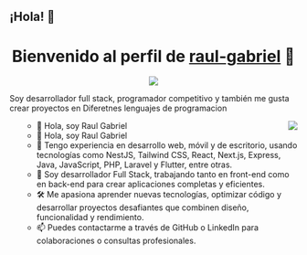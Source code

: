 ## ¡Hola! 👋
<p align="center">
  <h1 align="center">Bienvenido al perfil de <a href="https://github.com/raul-gabriel/">raul-gabriel</a> 👋</h1>
</p>
<p align="center">
  <a align="center" href="https://github.com/DenverCoder1/readme-typing-svg"><img src="https://readme-typing-svg.herokuapp.com?&font=IBM+Plex+Sans&color=F72EE2&size=25&lines=¡Bienvenido+a+mi+perfil+de+GitHub!;Soy+desarrollador+Front+end;Soy+programador+competitivo;También+desarrollo+proyectos+en+Flask" /></a>
</p>
<p>Soy desarrollador full stack, programador competitivo y también me gusta crear proyectos en Diferetnes lenguajes de programacion</p>
<img align="right" src="https://media.giphy.com/media/M9gbBd9nbDrOTu1Mqx/giphy.gif">
<ul>
 <ul>
  <li>👋 Hola, soy Raul Gabriel</li>
  <li>👋 Hola, soy Raul Gabriel</li>
  <li>🌱 Tengo experiencia en desarrollo web, móvil y de escritorio, usando tecnologías como NestJS, Tailwind CSS, React, Next.js, Express, Java, JavaScript, PHP, Laravel y Flutter, entre otras.</li>
  <li>💼 Soy desarrollador Full Stack, trabajando tanto en front-end como en back-end para crear aplicaciones completas y eficientes.</li>
  <li>🛠 Me apasiona aprender nuevas tecnologías, optimizar código y desarrollar proyectos desafiantes que combinen diseño, funcionalidad y rendimiento.</li>
  <li>📫 Puedes contactarme a través de GitHub o LinkedIn para colaboraciones o consultas profesionales.</li>


</ul>

</ul>

